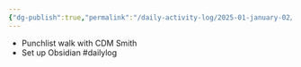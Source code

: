 ```yaml
---
{"dg-publish":true,"permalink":"/daily-activity-log/2025-01-january-02/","noteIcon":"","created":"2025-01-02T14:04:47.856-06:00"}
---
```


- Punchlist walk with CDM Smith
- Set up Obsidian
#dailylog